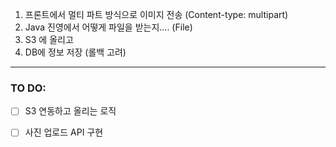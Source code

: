 1. 프론트에서 멀티 파트 방식으로 이미지 전송 (Content-type: multipart)
2. Java 진영에서 어떻게 파일을 받는지.... (File)
3. S3 에 올리고
4. DB에 정보 저장
(롤백 고려)

---

### TO DO:
- [ ] S3 연동하고 올리는 로직
- [ ] 사진 업로드 API 구현

